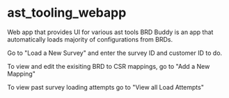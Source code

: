 # ast_tooling_webapp
Web app that provides UI for various ast tools
 BRD Buddy is an app that automatically loads majority of configurations from BRDs. 
 
 Go to "Load a New Survey" and enter the survey ID and customer ID to do.
 
 To view and edit the exisiting BRD to CSR mappings, go to "Add a New Mapping"
 
 To view past survey loading attempts go to "View all Load Attempts"
